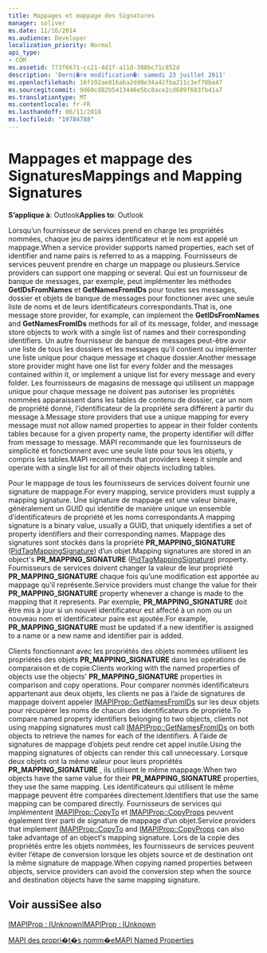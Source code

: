 ```yaml
---
title: Mappages et mappage des Signatures
manager: soliver
ms.date: 11/16/2014
ms.audience: Developer
localization_priority: Normal
api_type:
- COM
ms.assetid: 773f6671-cc21-4d1f-a11d-308bc71c852d
description: 'Derni�re modification�: samedi 23 juillet 2011'
ms.openlocfilehash: 16f192ae816aba2dd0e34a42fba211c3ef70ba47
ms.sourcegitcommit: 9d60cd82b5413446e5bc8ace2cd689f683fb41a7
ms.translationtype: MT
ms.contentlocale: fr-FR
ms.lasthandoff: 06/11/2018
ms.locfileid: "19784788"
---
```

# <a name="mappings-and-mapping-signatures"></a><span data-ttu-id="0ae91-103">Mappages et mappage des Signatures</span><span class="sxs-lookup"><span data-stu-id="0ae91-103">Mappings and Mapping Signatures</span></span>

  
  
<span data-ttu-id="0ae91-104">**S’applique à**: Outlook</span><span class="sxs-lookup"><span data-stu-id="0ae91-104">**Applies to**: Outlook</span></span> 
  
<span data-ttu-id="0ae91-105">Lorsqu’un fournisseur de services prend en charge les propriétés nommées, chaque jeu de paires identificateur et le nom est appelé un mappage.</span><span class="sxs-lookup"><span data-stu-id="0ae91-105">When a service provider supports named properties, each set of identifier and name pairs is referred to as a mapping.</span></span> <span data-ttu-id="0ae91-106">Fournisseurs de services peuvent prendre en charge un mappage ou plusieurs.</span><span class="sxs-lookup"><span data-stu-id="0ae91-106">Service providers can support one mapping or several.</span></span> <span data-ttu-id="0ae91-107">Qui est un fournisseur de banque de messages, par exemple, peut implémenter les méthodes **GetIDsFromNames** et **GetNamesFromIDs** pour toutes ses messages, dossier et objets de banque de messages pour fonctionner avec une seule liste de noms et de leurs identificateurs correspondants.</span><span class="sxs-lookup"><span data-stu-id="0ae91-107">That is, one message store provider, for example, can implement the **GetIDsFromNames** and **GetNamesFromIDs** methods for all of its message, folder, and message store objects to work with a single list of names and their corresponding identifiers.</span></span> <span data-ttu-id="0ae91-108">Un autre fournisseur de banque de messages peut-être avoir une liste de tous les dossiers et les messages qu’il contient ou implémenter une liste unique pour chaque message et chaque dossier.</span><span class="sxs-lookup"><span data-stu-id="0ae91-108">Another message store provider might have one list for every folder and the messages contained within it, or implement a unique list for every message and every folder.</span></span> <span data-ttu-id="0ae91-109">Les fournisseurs de magasins de message qui utilisent un mappage unique pour chaque message ne doivent pas autoriser les propriétés nommées apparaissent dans les tables de contenu de dossier, car un nom de propriété donné, l’identificateur de la propriété sera différent à partir du message à.</span><span class="sxs-lookup"><span data-stu-id="0ae91-109">Message store providers that use a unique mapping for every message must not allow named properties to appear in their folder contents tables because for a given property name, the property identifier will differ from message to message.</span></span> <span data-ttu-id="0ae91-110">MAPI recommande que les fournisseurs de simplicité et fonctionnent avec une seule liste pour tous les objets, y compris les tables.</span><span class="sxs-lookup"><span data-stu-id="0ae91-110">MAPI recommends that providers keep it simple and operate with a single list for all of their objects including tables.</span></span> 
  
<span data-ttu-id="0ae91-111">Pour le mappage de tous les fournisseurs de services doivent fournir une signature de mappage.</span><span class="sxs-lookup"><span data-stu-id="0ae91-111">For every mapping, service providers must supply a mapping signature.</span></span> <span data-ttu-id="0ae91-112">Une signature de mappage est une valeur binaire, généralement un GUID qui identifie de manière unique un ensemble d’identificateurs de propriété et les noms correspondants.</span><span class="sxs-lookup"><span data-stu-id="0ae91-112">A mapping signature is a binary value, usually a GUID, that uniquely identifies a set of property identifiers and their corresponding names.</span></span> <span data-ttu-id="0ae91-113">Mappage des signatures sont stockés dans la propriété **PR_MAPPING_SIGNATURE** ([PidTagMappingSignature](pidtagmappingsignature-canonical-property.md)) d’un objet.</span><span class="sxs-lookup"><span data-stu-id="0ae91-113">Mapping signatures are stored in an object's **PR_MAPPING_SIGNATURE** ([PidTagMappingSignature](pidtagmappingsignature-canonical-property.md)) property.</span></span> <span data-ttu-id="0ae91-114">Fournisseurs de services doivent changer la valeur de leur propriété **PR_MAPPING_SIGNATURE** chaque fois qu’une modification est apportée au mappage qu’il représente.</span><span class="sxs-lookup"><span data-stu-id="0ae91-114">Service providers must change the value for their **PR_MAPPING_SIGNATURE** property whenever a change is made to the mapping that it represents.</span></span> <span data-ttu-id="0ae91-115">Par exemple, **PR_MAPPING_SIGNATURE** doit être mis à jour si un nouvel identificateur est affecté à un nom ou un nouveau nom et identificateur paire est ajoutée.</span><span class="sxs-lookup"><span data-stu-id="0ae91-115">For example, **PR_MAPPING_SIGNATURE** must be updated if a new identifier is assigned to a name or a new name and identifier pair is added.</span></span> 
  
<span data-ttu-id="0ae91-116">Clients fonctionnant avec les propriétés des objets nommées utilisent les propriétés des objets **PR_MAPPING_SIGNATURE** dans les opérations de comparaison et de copie.</span><span class="sxs-lookup"><span data-stu-id="0ae91-116">Clients working with the named properties of objects use the objects' **PR_MAPPING_SIGNATURE** properties in comparison and copy operations.</span></span> <span data-ttu-id="0ae91-117">Pour comparer nommés identificateurs appartenant aux deux objets, les clients ne pas à l’aide de signatures de mappage doivent appeler [IMAPIProp::GetNamesFromIDs](imapiprop-getnamesfromids.md) sur les deux objets pour récupérer les noms de chacun des identificateurs de propriété.</span><span class="sxs-lookup"><span data-stu-id="0ae91-117">To compare named property identifiers belonging to two objects, clients not using mapping signatures must call [IMAPIProp::GetNamesFromIDs](imapiprop-getnamesfromids.md) on both objects to retrieve the names for each of the identifiers.</span></span> <span data-ttu-id="0ae91-118">À l’aide de signatures de mappage d’objets peut rendre cet appel inutile.</span><span class="sxs-lookup"><span data-stu-id="0ae91-118">Using the mapping signatures of objects can render this call unnecessary.</span></span> <span data-ttu-id="0ae91-119">Lorsque deux objets ont la même valeur pour leurs propriétés **PR_MAPPING_SIGNATURE** , ils utilisent le même mappage.</span><span class="sxs-lookup"><span data-stu-id="0ae91-119">When two objects have the same value for their **PR_MAPPING_SIGNATURE** properties, they use the same mapping.</span></span> <span data-ttu-id="0ae91-120">Les identificateurs qui utilisent le même mappage peuvent être comparées directement.</span><span class="sxs-lookup"><span data-stu-id="0ae91-120">Identifiers that use the same mapping can be compared directly.</span></span> <span data-ttu-id="0ae91-121">Fournisseurs de services qui implémentent [IMAPIProp::CopyTo](imapiprop-copyto.md) et [IMAPIProp::CopyProps](imapiprop-copyprops.md) peuvent également tirer parti de signature de mappage d’un objet.</span><span class="sxs-lookup"><span data-stu-id="0ae91-121">Service providers that implement [IMAPIProp::CopyTo](imapiprop-copyto.md) and [IMAPIProp::CopyProps](imapiprop-copyprops.md) can also take advantage of an object's mapping signature.</span></span> <span data-ttu-id="0ae91-122">Lors de la copie des propriétés entre les objets nommées, les fournisseurs de services peuvent éviter l’étape de conversion lorsque les objets source et de destination ont la même signature de mappage.</span><span class="sxs-lookup"><span data-stu-id="0ae91-122">When copying named properties between objects, service providers can avoid the conversion step when the source and destination objects have the same mapping signature.</span></span> 
  
## <a name="see-also"></a><span data-ttu-id="0ae91-123">Voir aussi</span><span class="sxs-lookup"><span data-stu-id="0ae91-123">See also</span></span>



[<span data-ttu-id="0ae91-124">IMAPIProp : IUnknown</span><span class="sxs-lookup"><span data-stu-id="0ae91-124">IMAPIProp : IUnknown</span></span>](imapipropiunknown.md)


[<span data-ttu-id="0ae91-125">MAPI des propri�t�s nomm�e</span><span class="sxs-lookup"><span data-stu-id="0ae91-125">MAPI Named Properties</span></span>](mapi-named-properties.md)

